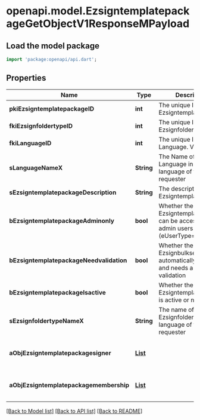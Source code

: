 # openapi.model.EzsigntemplatepackageGetObjectV1ResponseMPayload

## Load the model package
```dart
import 'package:openapi/api.dart';
```

## Properties
Name | Type | Description | Notes
------------ | ------------- | ------------- | -------------
**pkiEzsigntemplatepackageID** | **int** | The unique ID of the Ezsigntemplatepackage | 
**fkiEzsignfoldertypeID** | **int** | The unique ID of the Ezsignfoldertype. | 
**fkiLanguageID** | **int** | The unique ID of the Language.  Valid values:  |Value|Description| |-|-| |1|French| |2|English| | 
**sLanguageNameX** | **String** | The Name of the Language in the language of the requester | 
**sEzsigntemplatepackageDescription** | **String** | The description of the Ezsigntemplatepackage | 
**bEzsigntemplatepackageAdminonly** | **bool** | Whether the Ezsigntemplatepackage can be accessed by admin users only (eUserType=Normal) | 
**bEzsigntemplatepackageNeedvalidation** | **bool** | Whether the Ezsignbulksend was automatically modified and needs a manual validation | 
**bEzsigntemplatepackageIsactive** | **bool** | Whether the Ezsigntemplatepackage is active or not | 
**sEzsignfoldertypeNameX** | **String** | The name of the Ezsignfoldertype in the language of the requester | 
**aObjEzsigntemplatepackagesigner** | [**List<EzsigntemplatepackagesignerResponseCompound>**](EzsigntemplatepackagesignerResponseCompound.md) |  | [default to const []]
**aObjEzsigntemplatepackagemembership** | [**List<EzsigntemplatepackagemembershipResponseCompound>**](EzsigntemplatepackagemembershipResponseCompound.md) |  | [default to const []]

[[Back to Model list]](../README.md#documentation-for-models) [[Back to API list]](../README.md#documentation-for-api-endpoints) [[Back to README]](../README.md)


